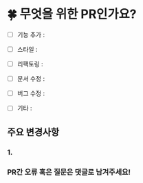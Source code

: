# 🍀 무엇을 위한 PR인가요?
- [ ] 기능 추가 : 
- [ ] 스타일 : 
- [ ] 리팩토링 :
- [ ] 문서 수정 :
- [ ] 버그 수정 :
- [ ] 기타 : 


## 주요 변경사항

### 1.


### PR간 오류 혹은 질문은 댓글로 남겨주세요!
